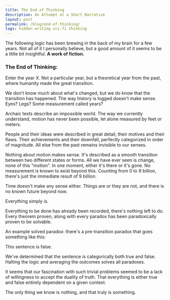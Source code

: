 ```yaml
---
title: The End of Thinking
description: An Attempt at a Short Narrative
layout: post
permalink: /blog/end-of-thinking/
tags: hidden writing sci-fi thinking
---
```


The following logic has been brewing in the back of my brain for a few years. Not all of it I personally believe, but a good amount of it seems to be a little bit insightful. **A work of fiction.**

### The End of Thinking:

Enter the year X. Not a particular year, but a theoretical year from the past, where humanity made the great transition. 

We don't know much about what's changed, but we do know that the transition has happened. The way history is logged doesn't make sense. Eyes? Legs? Some measurement called years?

Archaic texts describe an impossible world. The way we currently understand, motion has never been possible, let alone measured by feet or meters.

People and their ideas were described in great detail, their motives and their flaws. Their achievements and their downfall, perfectly categorized in order of magnitude. All else from the past remains invisible to our senses.

Nothing about motion makes sense. It's described as a smooth transition between two different states or forms. All we have ever seen is change, none of this "motion". In one moment, either it's there or it's gone. No measurement is known to exist beyond this. Counting from 0 to 9 billion, there's just the immediate result of 9 billion. 

Time doesn't make any sense either. Things are or they are not, and there is no known future beyond now. 

Everything simply is.

Everything to be done has already been recorded, there's nothing left to do. Every theorem proven, along with every paradox has been paradoxically proven to be solvable.

An example solved paradox: there's a pre-transition paradox that goes something like this: 

This sentence is false.

We've determined that the sentence is categorically both true and false. Halting the logic and averaging the outcomes solves all paradoxes. 

It seems that our fascination with such trivial problems seemed to be a lack of willingness to accept the duality of truth. That everything is either true and false entirely dependent on a given context.

The only thing we know is nothing, and that truly is something.
